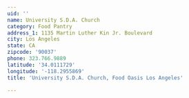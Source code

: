```yaml
---
uid: ''
name: University S.D.A. Church
category: Food Pantry
address_1: 1135 Martin Luther Kin Jr. Boulevard
city: Los Angeles
state: CA
zipcode: '90037'
phone: 323.766.9889
latitude: '34.0111729'
longitude: '-118.2955869'
title: 'University S.D.A. Church, Food Oasis Los Angeles'

---
```

